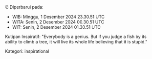 ⏰ Diperbarui pada:
- WIB: Minggu, 1 Desember 2024 23.30.51 UTC
- WITA: Senin, 2 Desember 2024 00.30.51 UTC
- WIT: Senin, 2 Desember 2024 01.30.51 UTC

Kutipan Inspiratif:
"Everybody is a genius. But if you judge a fish by its ability to climb a tree, it will live its whole life believing that it is stupid."


Kategori: inspirational


